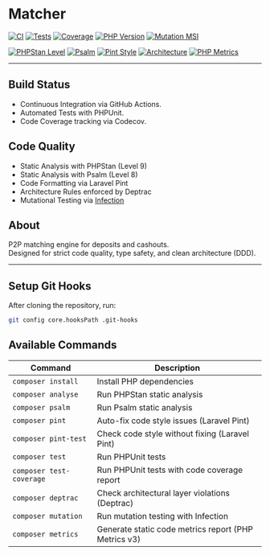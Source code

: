 # Matcher

[![CI](https://github.com/haspadar/matcher/actions/workflows/ci.yml/badge.svg)](https://github.com/haspadar/matcher/actions/workflows/ci.yml)
[![Tests](https://img.shields.io/badge/Tests-Passing-brightgreen)](https://github.com/haspadar/matcher/actions/workflows/ci.yml)
[![Coverage](https://codecov.io/gh/haspadar/matcher/branch/main/graph/badge.svg)](https://codecov.io/gh/haspadar/matcher)
[![PHP Version](https://img.shields.io/badge/PHP-8.4-blue)](https://www.php.net/releases/8.4/)
[![Mutation MSI](https://img.shields.io/badge/Mutation%20MSI-100%25-brightgreen)](https://infection.github.io/)

[![PHPStan Level](https://img.shields.io/badge/PHPStan-Level%209-brightgreen)](https://phpstan.org/)
[![Psalm](https://img.shields.io/badge/psalm-level%208-brightgreen)](https://psalm.dev)
[![Pint Style](https://img.shields.io/badge/Code%20Style-PSR--12-blue)](https://github.com/laravel/pint)
[![Architecture](https://img.shields.io/badge/Architecture-Deptrac-brightgreen)](https://github.com/qossmic/deptrac)
[![PHP Metrics](https://img.shields.io/badge/Metrics-phpmetrics%203.0-blue)](https://phpmetrics.org/)

---

## Build Status

- Continuous Integration via GitHub Actions.
- Automated Tests with PHPUnit.
- Code Coverage tracking via Codecov.

## Code Quality

- Static Analysis with PHPStan (Level 9)
- Static Analysis with Psalm (Level 8)
- Code Formatting via Laravel Pint
- Architecture Rules enforced by Deptrac
- Mutational Testing via [Infection](https://infection.github.io/)

## About

P2P matching engine for deposits and cashouts.  
Designed for strict code quality, type safety, and clean architecture (DDD).

---

## Setup Git Hooks

After cloning the repository, run:

```bash
git config core.hooksPath .git-hooks
```

## Available Commands

| Command                  | Description                                          |
|--------------------------|------------------------------------------------------|
| `composer install`       | Install PHP dependencies                             |
| `composer analyse`       | Run PHPStan static analysis                          |
| `composer psalm`         | Run Psalm static analysis                            |
| `composer pint`          | Auto-fix code style issues (Laravel Pint)            |
| `composer pint-test`     | Check code style without fixing (Laravel Pint)       |1
| `composer test`          | Run PHPUnit tests                                    |
| `composer test-coverage` | Run PHPUnit tests with code coverage report          |
| `composer deptrac`       | Check architectural layer violations (Deptrac)       |
| `composer mutation`      | Run mutation testing with Infection                  |
| `composer metrics`       | Generate static code metrics report (PHP Metrics v3) |